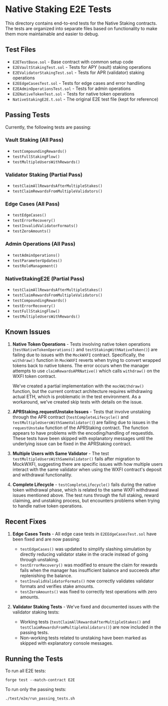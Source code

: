 # Native Staking E2E Tests

This directory contains end-to-end tests for the Native Staking contracts. The tests are organized into separate files based on functionality to make them more maintainable and easier to debug.

## Test Files

- `E2ETestBase.sol` - Base contract with common setup code
- `E2EVaultStakingTest.sol` - Tests for APY (vault) staking operations
- `E2EValidatorStakingTest.sol` - Tests for APR (validator) staking operations
- `E2EEdgeCasesTest.sol` - Tests for edge cases and error handling
- `E2EAdminOperationsTest.sol` - Tests for admin operations
- `E2ENativeTokenTest.sol` - Tests for native token operations
- `NativeStakingE2E.t.sol` - The original E2E test file (kept for reference)

## Passing Tests

Currently, the following tests are passing:

### Vault Staking (All Pass)
- `testCompoundingRewards()`
- `testFullStakingFlow()`
- `testMultipleUsersWithRewards()`

### Validator Staking (Partial Pass)
- `testClaimAllRewardsAfterMultipleStakes()`
- `testClaimRewardsFromMultipleValidators()`

### Edge Cases (All Pass)
- `testEdgeCases()`
- `testErrorRecovery()`
- `testInvalidValidatorFormats()`
- `testZeroAmounts()`

### Admin Operations (All Pass)
- `testAdminOperations()`
- `testParameterUpdates()`
- `testRoleManagement()`

### NativeStakingE2E (Partial Pass)
- `testClaimAllRewardsAfterMultipleStakes()`
- `testClaimRewardsFromMultipleValidators()`
- `testCompoundingRewards()`
- `testErrorRecovery()`
- `testFullStakingFlow()`
- `testMultipleUsersWithRewards()`

## Known Issues

1. **Native Token Operations** - Tests involving native token operations (`testNativeTokenOperations()` and `testStakingWithNativeToken()`) are failing due to issues with the `MockWXFI` contract. Specifically, the `withdraw()` function in `MockWXFI` reverts when trying to convert wrapped tokens back to native tokens. The error occurs when the manager attempts to use `claimRewardsAPRNative()` which calls `withdraw()` on the WXFI token contract.

   We've created a partial implementation with the `mockWithdraw()` function, but the current contract architecture requires withdrawing actual ETH, which is problematic in the test environment. As a workaround, we've created skip tests with details on the issue.

2. **APRStaking.requestUnstake Issues** - Tests that involve unstaking through the APR contract (`testCompleteLifecycle()` and `testMultipleUsersWithSameValidator()`) are failing due to issues in the `requestUnstake` function of the APRStaking contract. The function appears to have problems with the encoding/handling of requestIds. These tests have been skipped with explanatory messages until the underlying issue can be fixed in the APRStaking contract.

3. **Multiple Users with Same Validator** - The test `testMultipleUsersWithSameValidator()` fails after migration to MockWXFI, suggesting there are specific issues with how multiple users interact with the same validator when using the WXFI contract's deposit and withdrawal functionality.

4. **Complete Lifecycle** - `testCompleteLifecycle()` fails during the native token withdrawal phase, which is related to the same WXFI withdrawal issues mentioned above. The test runs through the full staking, reward claiming, and unstaking process, but encounters problems when trying to handle native token operations.

## Recent Fixes

1. **Edge Cases Tests** - All edge case tests in `E2EEdgeCasesTest.sol` have been fixed and are now passing:
   - `testEdgeCases()` was updated to simplify slashing simulation by directly reducing validator stake in the oracle instead of going through unstaking.
   - `testErrorRecovery()` was modified to ensure the claim for rewards fails when the manager has insufficient balance and succeeds after replenishing the balance.
   - `testInvalidValidatorFormats()` now correctly validates validator formats and verifies stake amounts.
   - `testZeroAmounts()` was fixed to correctly test operations with zero amounts.

2. **Validator Staking Tests** - We've fixed and documented issues with the validator staking tests:
   - Working tests (`testClaimAllRewardsAfterMultipleStakes()` and `testClaimRewardsFromMultipleValidators()`) are now included in the passing tests.
   - Non-working tests related to unstaking have been marked as skipped with explanatory console messages.

## Running the Tests

To run all E2E tests:
```
forge test --match-contract E2E
```

To run only the passing tests:
```
./test/e2e/run_passing_tests.sh
``` 